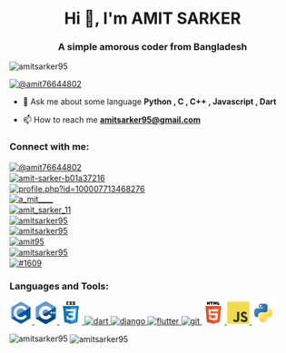 <h1 align="center">Hi 👋, I'm AMIT SARKER</h1>
<h3 align="center">A simple amorous coder from Bangladesh</h3>

<p align="left"> <img src="https://komarev.com/ghpvc/?username=amitsarker95&label=Profile%20views&color=0e75b6&style=flat" alt="amitsarker95" /> </p>

<p align="left"> <a href="https://twitter.com/@amit76644802" target="blank"><img src="https://img.shields.io/twitter/follow/@amit76644802?logo=twitter&style=for-the-badge" alt="@amit76644802" /></a> </p>

- 💬 Ask me about some language **Python , C , C++ , Javascript , Dart**

- 📫 How to reach me **amitsarker95@gmail.com**

<h3 align="left">Connect with me:</h3>
<p align="left">
<a href="https://twitter.com/@amit76644802" target="blank"><img align="center" src="https://raw.githubusercontent.com/rahuldkjain/github-profile-readme-generator/master/src/images/icons/Social/twitter.svg" alt="@amit76644802" height="30" width="40" /></a><br>
<a href="https://linkedin.com/in/amit-sarker-b01a37216" target="blank"><img align="center" src="https://raw.githubusercontent.com/rahuldkjain/github-profile-readme-generator/master/src/images/icons/Social/linked-in-alt.svg" alt="amit-sarker-b01a37216" height="30" width="40" /></a><br>
<a href="https://fb.com/profile.php?id=100007713468276" target="blank"><img align="center" src="https://raw.githubusercontent.com/rahuldkjain/github-profile-readme-generator/master/src/images/icons/Social/facebook.svg" alt="profile.php?id=100007713468276" height="30" width="40" /></a><br>
<a href="https://instagram.com/a_mit____" target="blank"><img align="center" src="https://raw.githubusercontent.com/rahuldkjain/github-profile-readme-generator/master/src/images/icons/Social/instagram.svg" alt="a_mit____" height="30" width="40" /></a><br>
<a href="https://dribbble.com/amit_sarker_11" target="blank"><img align="center" src="https://raw.githubusercontent.com/rahuldkjain/github-profile-readme-generator/master/src/images/icons/Social/dribbble.svg" alt="amit_sarker_11" height="30" width="40" /></a><br>
<a href="https://www.codechef.com/users/amitsarker95" target="blank"><img align="center" src="https://cdn.jsdelivr.net/npm/simple-icons@3.1.0/icons/codechef.svg" alt="amitsarker95" height="30" width="40" /></a><br>
<a href="https://www.hackerrank.com/amitsarker95" target="blank"><img align="center" src="https://raw.githubusercontent.com/rahuldkjain/github-profile-readme-generator/master/src/images/icons/Social/hackerrank.svg" alt="amitsarker95" height="30" width="40" /></a><br>
<a href="https://codeforces.com/profile/amit95" target="blank"><img align="center" src="https://raw.githubusercontent.com/rahuldkjain/github-profile-readme-generator/master/src/images/icons/Social/codeforces.svg" alt="amit95" height="30" width="40" /></a><br>
<a href="https://www.leetcode.com/amitsarker95" target="blank"><img align="center" src="https://raw.githubusercontent.com/rahuldkjain/github-profile-readme-generator/master/src/images/icons/Social/leet-code.svg" alt="amitsarker95" height="30" width="40" /></a><br>
<a href="https://discord.gg/#1609" target="blank"><img align="center" src="https://raw.githubusercontent.com/rahuldkjain/github-profile-readme-generator/master/src/images/icons/Social/discord.svg" alt="#1609" height="30" width="40" /></a><br>
</p>

<h3 align="left">Languages and Tools:</h3>
<p align="left"> <a href="https://www.cprogramming.com/" target="_blank" rel="noreferrer"> <img src="https://raw.githubusercontent.com/devicons/devicon/master/icons/c/c-original.svg" alt="c" width="40" height="40"/> </a> <a href="https://www.w3schools.com/cpp/" target="_blank" rel="noreferrer"> <img src="https://raw.githubusercontent.com/devicons/devicon/master/icons/cplusplus/cplusplus-original.svg" alt="cplusplus" width="40" height="40"/> </a> <a href="https://www.w3schools.com/css/" target="_blank" rel="noreferrer"> <img src="https://raw.githubusercontent.com/devicons/devicon/master/icons/css3/css3-original-wordmark.svg" alt="css3" width="40" height="40"/> </a> <a href="https://dart.dev" target="_blank" rel="noreferrer"> <img src="https://www.vectorlogo.zone/logos/dartlang/dartlang-icon.svg" alt="dart" width="40" height="40"/> </a> <a href="https://www.djangoproject.com/" target="_blank" rel="noreferrer"> <img src="https://cdn.worldvectorlogo.com/logos/django.svg" alt="django" width="40" height="40"/> </a> <a href="https://flutter.dev" target="_blank" rel="noreferrer"> <img src="https://www.vectorlogo.zone/logos/flutterio/flutterio-icon.svg" alt="flutter" width="40" height="40"/> </a> <a href="https://git-scm.com/" target="_blank" rel="noreferrer"> <img src="https://www.vectorlogo.zone/logos/git-scm/git-scm-icon.svg" alt="git" width="40" height="40"/> </a> <a href="https://www.w3.org/html/" target="_blank" rel="noreferrer"> <img src="https://raw.githubusercontent.com/devicons/devicon/master/icons/html5/html5-original-wordmark.svg" alt="html5" width="40" height="40"/> </a> <a href="https://developer.mozilla.org/en-US/docs/Web/JavaScript" target="_blank" rel="noreferrer"> <img src="https://raw.githubusercontent.com/devicons/devicon/master/icons/javascript/javascript-original.svg" alt="javascript" width="40" height="40"/> </a> <a href="https://www.python.org" target="_blank" rel="noreferrer"> <img src="https://raw.githubusercontent.com/devicons/devicon/master/icons/python/python-original.svg" alt="python" width="40" height="40"/> </a> </p>

<p><img align="left" src="https://github-readme-stats.vercel.app/api/top-langs?username=amitsarker95&show_icons=true&locale=en&layout=compact" alt="amitsarker95" /></p>

<p>&nbsp;<img align="center" src="https://github-readme-stats.vercel.app/api?username=amitsarker95&show_icons=true&locale=en" alt="amitsarker95" /></p>

